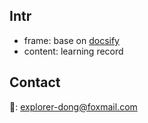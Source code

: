 ## Intr

- frame: base on [docsify](https://docsify.js.org/#/zh-cn/quickstart)
- content: learning record

## Contact

:email:: explorer-dong@foxmail.com


